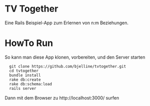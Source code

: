 TV Together
================================

Eine Rails Beispiel-App zum Erlernen von n:m Beziehungen.

HowTo Run
================================

So kann man diese App klonen, vorbereiten, und den Server starten

```shell
  git clone https://github.com/bjelline/tvtogether.git
  cd tvtogether
  bundle install
  rake db:create
  rake db:schema:load
  rails server
  ```

Dann mit dem Browser zu http://localhost:3000/ surfen


